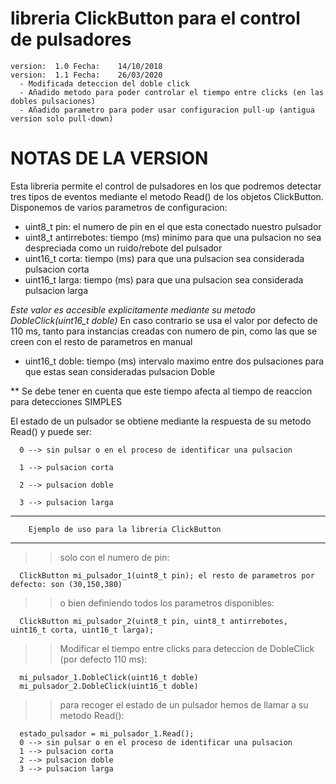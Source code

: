 # libreria ClickButton para el control de pulsadores

	version:  1.0 Fecha:    14/10/2018 
	version:  1.1 Fecha:    26/03/2020 
	  - Modificada deteccion del doble click 
      - Añadido metodo para poder controlar el tiempo entre clicks (en las dobles pulsaciones)
	  - Añadido parametro para poder usar configuracion pull-up (antigua version solo pull-down)
		
		
 # NOTAS DE LA VERSION
  
  Esta libreria permite el control de pulsadores en los que podremos detectar tres tipos de eventos 
  mediante el metodo Read() de los objetos ClickButton.
  Disponemos de varios parametros de configuracion:
  - uint8_t pin: el numero de pin en el que esta conectado nuestro pulsador
  - uint8_t antirrebotes: tiempo (ms) minimo para que una pulsacion no sea despreciada como un ruido/rebote del pulsador
  - uint16_t corta: tiempo (ms) para que una pulsacion sea considerada pulsacion corta 
  - uint16_t larga: tiempo (ms) para que una pulsacion sea considerada pulsacion larga 
  
  *Este valor es accesible explicitamente mediante su metodo DobleClick(uint16_t doble)*
    En caso contrario se usa el valor por defecto de 110 ms, tanto para instancias creadas con numero de pin, como 
	las que se creen con el resto de parametros en manual
  - uint16_t doble: tiempo (ms) intervalo maximo entre dos pulsaciones para que estas sean consideradas pulsacion Doble
   
   ** Se debe tener en cuenta que este tiempo afecta al tiempo de reaccion para detecciones SIMPLES

  El estado de un pulsador se obtiene mediante la respuesta de su metodo Read() y puede ser:
  
      0 --> sin pulsar o en el proceso de identificar una pulsacion
      
      1 --> pulsacion corta
      
      2 --> pulsacion doble
      
      3 --> pulsacion larga 
      

  *******************************************************
	    Ejemplo de uso para la libreria ClickButton
  *******************************************************
   >> solo con el numero de pin:
   
      ClickButton mi_pulsador_1(uint8_t pin); el resto de parametros por defecto: son (30,150,380)
   
   
   >> o bien definiendo todos los parametros disponibles:
   
      ClickButton mi_pulsador_2(uint8_t pin, uint8_t antirrebotes, uint16_t corta, uint16_t larga);


   >> Modificar el tiempo entre clicks para deteccion de DobleClick (por defecto 110 ms):
   
      mi_pulsador_1.DobleClick(uint16_t doble)
      mi_pulsador_2.DobleClick(uint16_t doble)

   >> para recoger el estado de un pulsador hemos de llamar a su metodo Read():
   
      estado_pulsador = mi_pulsador_1.Read();
      0 --> sin pulsar o en el proceso de identificar una pulsacion
      1 --> pulsacion corta
      2 --> pulsacion doble
      3 --> pulsacion larga
	  
	  
